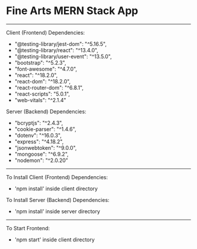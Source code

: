 # Fine Arts MERN Stack App

---

Client (Frontend) Dependencies:
* "@testing-library/jest-dom": "^5.16.5",
* "@testing-library/react": "^13.4.0",
* "@testing-library/user-event": "^13.5.0",
* "bootstrap": "^5.2.3",
* "font-awesome": "^4.7.0",
* "react": "^18.2.0",
* "react-dom": "^18.2.0",
* "react-router-dom": "^6.8.1",
* "react-scripts": "5.0.1",
* "web-vitals": "^2.1.4"

Server (Backend) Dependencies:
* "bcryptjs": "^2.4.3",
* "cookie-parser": "^1.4.6",
* "dotenv": "^16.0.3",
* "express": "^4.18.2",
* "jsonwebtoken": "^9.0.0",
* "mongoose": "^6.9.2",
* "nodemon": "^2.0.20"

---

To Install Client (Frontend) Dependencies:
- 'npm install' inside client directory

To Install Server (Backend) Dependencies:
- 'npm install' inside server directory

---

To Start Frontend:
- 'npm start' inside client directory
